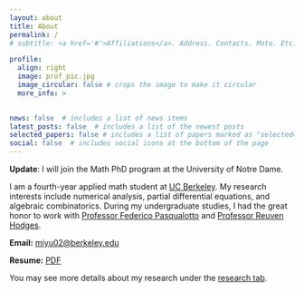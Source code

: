 ```yaml
---
layout: about
title: About
permalink: /
# subtitle: <a href='#'>Affiliations</a>. Address. Contacts. Moto. Etc.

profile:
  align: right
  image: prof_pic.jpg
  image_circular: false # crops the image to make it circular
  more_info: >
    

news: false  # includes a list of news items
latest_posts: false  # includes a list of the newest posts
selected_papers: false # includes a list of papers marked as "selected={true}"
social: false  # includes social icons at the bottom of the page
---
```


**Update**: I will join the Math PhD program at the University of Notre Dame.

I am a fourth-year applied math student at [UC Berkeley](https://math.berkeley.edu/). My research interests include numerical analysis, partial differential equations, and algebraic combinatorics. During my undergraduate studies, I had the great honor to work with [Professor Federico Pasqualotto](https://sites.google.com/berkeley.edu/fpasqual/home) and [Professor Reuven Hodges](https://rhodges-math.github.io/).


<!-- I am working with [Federico Pasqualotto](https://sites.google.com/berkeley.edu/fpasqual/home) on the self-similar solution to the slender-jet model emerging in fluid dynamics.  

Before transferring to UC Berkeley, I was at [UC San Diego](https://math.ucsd.edu/), where I worked with [Reuven Hodges](https://rhodges-math.github.io/) on a combinatorial pattern-avoidance conjecture of maximal sphericality of the elements of tybe $$B_n$$ Coxeter groups. -->


**Email:** <miyu02@berkeley.edu>

**Resume:** [<ins>PDF</ins>](/assets/pdf/Mingyu_Yu_Resume.pdf)


You may see more details about my research under the [research tab](/research/). 









<!-- Write your biography here. Tell the world about yourself. Link to your favorite [subreddit](http://reddit.com). You can put a picture in, too. The code is already in, just name your picture `prof_pic.jpg` and put it in the `img/` folder.

Put your address / P.O. box / other info right below your picture. You can also disable any of these elements by editing `profile` property of the YAML header of your `_pages/about.md`. Edit `_bibliography/papers.bib` and Jekyll will render your [publications page](/al-folio/publications/) automatically.

Link to your social media connections, too. This theme is set up to use [Font Awesome icons](http://fortawesome.github.io/Font-Awesome/) and [Academicons](https://jpswalsh.github.io/academicons/), like the ones below. Add your Facebook, Twitter, LinkedIn, Google Scholar, or just disable all of them. -->